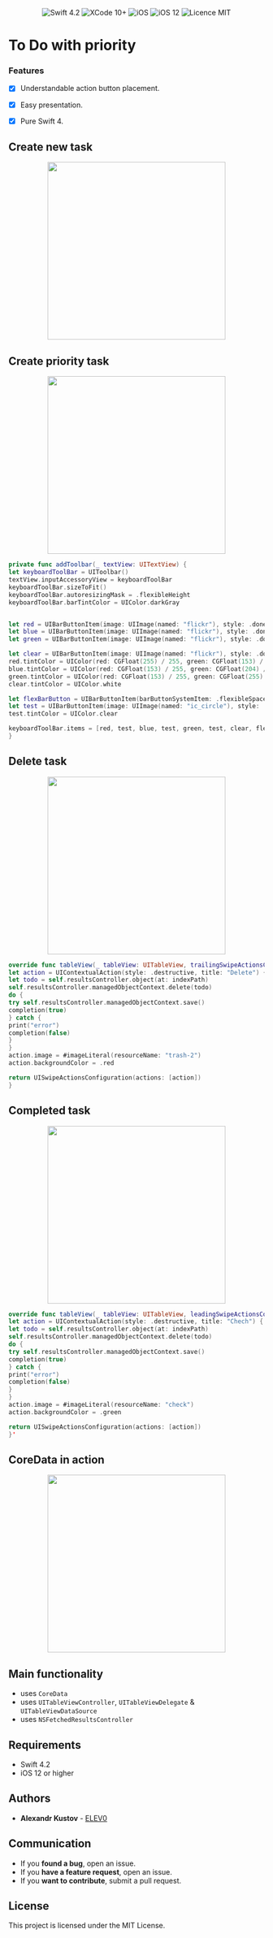 


<p align="center">
<img src="https://img.shields.io/badge/Swift-4.2-orange.svg" alt="Swift 4.2"/>
<img src="https://img.shields.io/badge/Xcode-10%2B-brightgreen.svg" alt="XCode 10+"/>
<img src="https://img.shields.io/badge/platform-iOS-green.svg" alt="iOS"/>
<img src="https://img.shields.io/badge/iOS-12%2B-brightgreen.svg" alt="iOS 12"/>
<img src="https://img.shields.io/badge/licence-MIT-lightgray.svg" alt="Licence MIT"/>
</p>


#  To Do with priority

### Features
- [x] Understandable action button placement.
- [x] Easy presentation.
- [x] Pure Swift 4.


## Create new task

<div align = "center">
<img src="/gif/1.gif" width="350" />
</div>

## Create priority task 

<div align = "center">
<img src="/gif/2.gif" width="350" />
</div>

```swift
private func addToolbar(_ textView: UITextView) {
let keyboardToolBar = UIToolbar()
textView.inputAccessoryView = keyboardToolBar
keyboardToolBar.sizeToFit()
keyboardToolBar.autoresizingMask = .flexibleHeight
keyboardToolBar.barTintColor = UIColor.darkGray


let red = UIBarButtonItem(image: UIImage(named: "flickr"), style: .done, target: self, action: #selector(redButton))
let blue = UIBarButtonItem(image: UIImage(named: "flickr"), style: .done, target: self, action: #selector(blueButton))
let green = UIBarButtonItem(image: UIImage(named: "flickr"), style: .done, target: self, action: #selector(greenButton))

let clear = UIBarButtonItem(image: UIImage(named: "flickr"), style: .done, target: self, action: #selector(clearButton))
red.tintColor = UIColor(red: CGFloat(255) / 255, green: CGFloat(153) / 255, blue: CGFloat(153) / 255, alpha: 1)
blue.tintColor = UIColor(red: CGFloat(153) / 255, green: CGFloat(204) / 255, blue: CGFloat(255) / 255, alpha: 1)
green.tintColor = UIColor(red: CGFloat(153) / 255, green: CGFloat(255) / 255, blue: CGFloat(153) / 255, alpha: 1)
clear.tintColor = UIColor.white

let flexBarButton = UIBarButtonItem(barButtonSystemItem: .flexibleSpace, target: self, action: nil)
let test = UIBarButtonItem(image: UIImage(named: "ic_circle"), style: .plain, target: self, action: nil)
test.tintColor = UIColor.clear

keyboardToolBar.items = [red, test, blue, test, green, test, clear, flexBarButton]
}
```

## Delete task

<div align = "center">
<img src="/gif/3.gif" width="350" />
</div>

```swift
override func tableView(_ tableView: UITableView, trailingSwipeActionsConfigurationForRowAt indexPath: IndexPath) -> UISwipeActionsConfiguration? {
let action = UIContextualAction(style: .destructive, title: "Delete") { (action, view, completion) in
let todo = self.resultsController.object(at: indexPath)
self.resultsController.managedObjectContext.delete(todo)
do {
try self.resultsController.managedObjectContext.save()
completion(true)
} catch {
print("error")
completion(false)
}
}
action.image = #imageLiteral(resourceName: "trash-2")
action.backgroundColor = .red

return UISwipeActionsConfiguration(actions: [action])
}
```

## Completed task

<div align = "center">
<img src="/gif/4.gif" width="350" />
</div>

```swift
override func tableView(_ tableView: UITableView, leadingSwipeActionsConfigurationForRowAt indexPath: IndexPath) -> UISwipeActionsConfiguration? {
let action = UIContextualAction(style: .destructive, title: "Chech") { (action, view, completion) in
let todo = self.resultsController.object(at: indexPath)
self.resultsController.managedObjectContext.delete(todo)
do {
try self.resultsController.managedObjectContext.save()
completion(true)
} catch {
print("error")
completion(false)
}
}
action.image = #imageLiteral(resourceName: "check")
action.backgroundColor = .green

return UISwipeActionsConfiguration(actions: [action])
}'
```

## CoreData in action

<div align = "center">
<img src="/gif/5.gif" width="350" />
</div>



## Main functionality
* uses `CoreData`
* uses `UITableViewController`, `UITableViewDelegate` & `UITableViewDataSource`
* uses `NSFetchedResultsController`

## Requirements

* Swift 4.2
* iOS 12 or higher

## Authors

* **Alexandr Kustov** -  [ELEV0](https://github.com/ELEV0)

## Communication

* If you **found a bug**, open an issue.
* If you **have a feature request**, open an issue.
* If you **want to contribute**, submit a pull request.

## License

This project is licensed under the MIT License.
